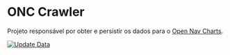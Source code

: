 # ONC Crawler

Projeto responsável por obter e persistir os dados para o [Open Nav Charts](https://www.opennavcharts.com.br/).

[![Update Data](https://github.com/hugo-cardoso/onc-crawler/actions/workflows/update.yml/badge.svg)](https://github.com/hugo-cardoso/onc-crawler/actions/workflows/update.yml)